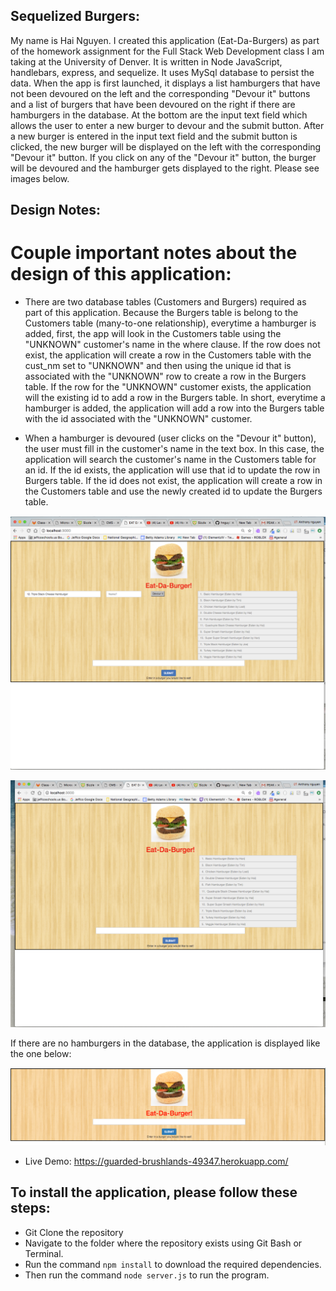  ## Sequelized Burgers:

My name is Hai Nguyen. I created this application (Eat-Da-Burgers) as part of the homework assignment for the Full Stack Web Development class I am taking at the University of Denver. It is written in Node JavaScript, handlebars, express, and sequelize. It uses MySql database to persist the data. When the app is first launched, it displays a list hamburgers that have not been devoured on the left and the corresponding "Devour it" buttons and a list of burgers that have been devoured on the right if there are hamburgers in the database. At the bottom are the input text field which allows the user to enter a new burger to devour and the submit button. After a new burger is entered in the input text field and the submit button is clicked, the new burger will be displayed on the left with the corresponding "Devour it" button. If you click on any of the "Devour it" button, the burger will be devoured and the hamburger gets displayed to the right. Please see images below.

## Design Notes:

# Couple important notes about the design of this application:

* There are two database tables (Customers and Burgers) required as part of this application. Because the Burgers table is belong to the Customers table (many-to-one relationship), everytime a hamburger is added, first, the app will look in the Customers table using the "UNKNOWN" customer's name in the where clause. If the row does not exist, the application will create a row in the Customers table with the cust_nm set to "UNKNOWN" and then using the unique id that is associated with the "UNKNOWN" row to create a row in the Burgers table. If the row for the "UNKNOWN" customer exists, the application will the existing id to add a row in the Burgers table. In short, everytime a hamburger is added, the application will add a row into the Burgers table with the id associated with the "UNKNOWN" customer.

* When a hamburger is devoured (user clicks on the "Devour it" button), the user must fill in the customer's name in the text box. In this case, the application will search the customer's name in the Customers table for an id. If the id exists, the application will use that id to update the row in Burgers table. If the id does not exist, the application will create a row in the Customers table and use the newly created id to update the Burgers table.

![Image of Eat-Da-Burgers application](https://github.com/hnguy0221/SequelizedBurgers/blob/master/public/assets/images/Eat-Da-Burgers-2.png)

![Image of Eat-Da-Burgers application](https://github.com/hnguy0221/SequelizedBurgers/blob/master/public/assets/images/Eat-Da-Burgers-1.png)

If there are no hamburgers in the database, the application is displayed like the one below:

![Image of Eat-Da-Burgers application](https://github.com/hnguy0221/SequelizedBurgers/blob/master/public/assets/images/Eat-Da-Burgers-No-Data.png)

* Live Demo: <https://guarded-brushlands-49347.herokuapp.com/>

## To install the application, please follow these steps:

* Git Clone the repository
* Navigate to the folder where the repository exists using Git Bash or Terminal.
* Run the command `npm install` to download the required dependencies.
* Then run the command `node server.js` to run the program.